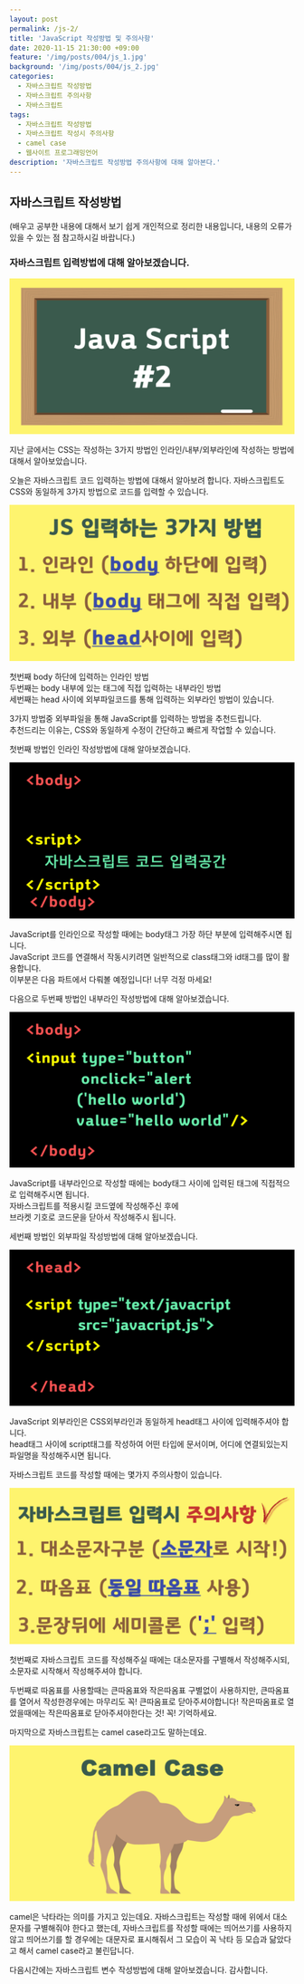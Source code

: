 ```yaml
---
layout: post
permalink: /js-2/
title: 'JavaScript 작성방법 및 주의사항'
date: 2020-11-15 21:30:00 +09:00
feature: '/img/posts/004/js_1.jpg'
background: '/img/posts/004/js_2.jpg'
categories:
  - 자바스크립트 작성방법
  - 자바스크립트 주의사항
  - 자바스크립트
tags:
  - 자바스크립트 작성방법
  - 자바스크립트 작성시 주의사항
  - camel case
  - 웹사이트 프로그래밍언어
description: '자바스크립트 작성방법 주의사항에 대해 알아본다.'
---
```


## 자바스크립트 작성방법

(배우고 공부한 내용에 대해서 보기 쉽게 개인적으로 정리한 내용입니다,
내용의 오류가 있을 수 있는 점 참고하시길 바랍니다.)

### 자바스크립트 입력방법에 대해 알아보겠습니다.

![자바스크립트2번째](/img/posts/004/js_1.jpg)

지난 글에서는 CSS는 작성하는 3가지 방법인
인라인/내부/외부라인에 작성하는 방법에 대해서 알아보았습니다.

오늘은 자바스크립트 코드 입력하는 방법에 대해서 알아보려 합니다.
자바스크립트도 CSS와 동일하게 3가지 방법으로 코드를 입력할 수 있습니다.

![자바스크립트입력방법](/img/posts/004/js_4.jpg)

첫번째 body 하단에 입력하는 인라인 방법<br>
두번째는 body 내부에 있는 태그에 직접 입력하는 내부라인 방법<br>
세번째는 head 사이에 외부파일코드를 통해 입력하는 외부라인 방법이 있습니다.

3가지 방법중 외부파일을 통해 JavaScript를 입력하는 방법을 추천드립니다.<br>
추천드리는 이유는, CSS와 동일하게 수정이 간단하고 빠르게 작업할 수 있습니다.

첫번째 방법인 인라인 작성방법에 대해 알아보겠습니다.

![js인라인방법](/img/posts/004/js_6.jpg)

JavaScript를 인라인으로 작성할 때에는 body태그 가장 하단 부분에 입력해주시면 됩니다.<br>
JavaScript 코드를 연결해서 작동시키려면 일반적으로 class태그와 id태그를 많이 활용합니다.<br>
이부분은 다음 파트에서 다뤄볼 예정입니다! 너무 걱정 마세요!

다음으로 두번째 방법인 내부라인 작성방법에 대해 알아보겠습니다.

![js내부방법](/img/posts/004/js_7.jpg)

JavaScript를 내부라인으로 작성할 때에는 body태그 사이에 입력된 태그에 직접적으로 입력해주시면 됩니다.<br>
자바스크립트를 적용시킬 코드옆에 작성해주신 후에<br>
브라켓 기호로 코드문을 닫아서 작성해주시 됩니다.<br>

세번째 방법인 외부파일 작성방법에 대해 알아보겠습니다.

![js외부방법](/img/posts/004/js_8.jpg)

JavaScript 외부라인은 CSS외부라인과 동일하게 head태그 사이에 입력해주셔야 합니다.<br>
head태그 사이에 script태그를 작성하여 어떤 타입에 문서이며, 어디에 연결되있는지 파일명을 작성해주시면 됩니다.

자바스크립트 코드를 작성할 때에는 몇가지 주의사항이 있습니다.

![js주의사항](/img/posts/004/js_5.jpg)

첫번째로 자바스크립트 코드를 작성해주실 때에는 대소문자를 구별해서 작성해주시되,
소문자로 시작해서 작성해주셔야 합니다.

두번째로 따옴표를 사용할때는 큰따옴표와 작은따옴표 구별없이 사용하지만,
큰따옴표를 열어서 작성한경우에는 마무리도 꼭! 큰따옴표로 닫아주셔야합니다!
작은따옴표로 열었을때에는 작은따옴표로 닫아주셔야한다는 것! 꼭! 기억하세요.

마지막으로 자바스크립트는 camel case라고도 말하는데요.

![js낙타](/img/posts/004/js_3.jpg)

camel은 낙타라는 의미를 가지고 있는데요.
자바스크립트는 작성할 때에 위에서 대소문자를 구별해줘야 한다고 했는데,
자바스크립트를 작성할 때에는 띄어쓰기를 사용하지 않고 띄어쓰기를 할 경우에는 대문자로 표시해줘서
그 모습이 꼭 낙타 등 모습과 닮았다고 해서 camel case라고 불린답니다.

다음시간에는 자바스크립트 변수 작성방법에 대해 알아보겠습니다.
감사합니다.
